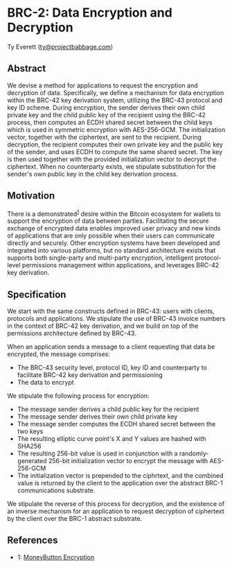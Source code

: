 # BRC-2: Data Encryption and Decryption

Ty Everett (ty@projectbabbage.com)

## Abstract

We devise a method for applications to request the encryption and decryption of data. Specifically, we define a mechanism for data encryption within the BRC-42 key derivation system, utilizing the BRC-43 protocol and key ID scheme. During encryption, the sender derives their own child private key and the child public key of the recipient using the BRC-42 process, then computes an ECDH shared secret between the child keys which is used in symmetric encryption with AES-256-GCM. The initialization vector, together with the ciphertext, are sent to the recipient. During decryption, the recipient computes their own private key and the public key of the sender, and uses ECDH to compute the same shared secret. The key is then used together with the provided initialization vector to decrypt the ciphertext. When no counterparty exists, we stipulate substitution for the sender's own public key in the child key derivation process.

## Motivation

There is a demonstrated<sup>[1](#footnote-1)</sup> desire within the Bitcoin ecosystem for wallets to support the encryption of data between parties. Facilitating the secure exchange of encrypted data enables improved user privacy and new kinds of applications that are only possible when their users can communicate directly and securely. Other encryption systems have been developed and integrated into various platforms, but no standard architecture exists that supports both single-party and multi-party encryption, intelligent protocol-level permissions management within applications, and leverages BRC-42 key derivation.

## Specification

We start with the same constructs defined in BRC-43: users with clients, protocols and applications. We stipulate the use of BRC-43 invoice numbers in the context of BRC-42 key derivation, and we build on top of the permissions architecture defined by BRC-43.

When an application sends a message to a client requesting that data be encrypted, the message comprises:
- The BRC-43 security level, protocol ID, key ID and counterparty to facilitate BRC-42 key derivation and permissioning
- The data to encrypt

We stipulate the following process for encryption:
- The message sender derives a child public key for the recipient
- The message sender derives their own child private key
- The message sender computes the ECDH shared secret between the two keys
- The resulting elliptic curve point's X and Y values are hashed with SHA256
- The resulting 256-bit value is used in conjunction with a randomly-generated 256-bit initialization vector to encrypt the message with AES-256-GCM
- The initialization vector is prepended to the ciphrtext, and the combined value is returned by the client to the application over the abstract BRC-1 communications substrate.

We stipulate the reverse of this process for decryption, and the existence of an inverse mechanism for an application to request decryption of ciphertext by the client over the BRC-1 abstract substrate.

## References

- <a name="footnote-1">1</a>: [MoneyButton Encryption](https://github.com/moneybutton/docs/blob/master/docs/mb-encryption.md)
